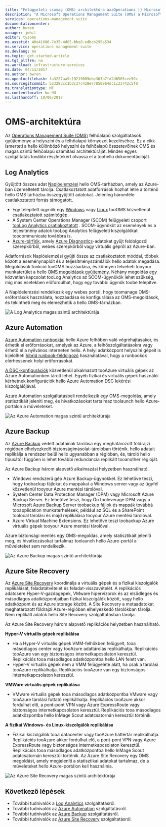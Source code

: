 ```yaml
---
title: "Felügyeleti csomag (OMS) architektúra aaaOperations |} Microsoft Docs"
description: "A Microsoft Operations Management Suite (OMS) a Microsoft felhőalapú informatikai felügyeleti megoldása, amely segít a helyszíni és a felhőalapú infrastruktúra kezelésében és védelmében.  Ez a cikk hello különböző szolgáltatásait az OMS azonosítja, és hivatkozások tootheir részletes tartalmat."
services: operations-management-suite
documentationcenter: 
author: bwren
manager: jwhit
editor: tysonn
ms.assetid: 40e41686-7e35-4d85-bbe8-edbcb295a534
ms.service: operations-management-suite
ms.devlang: na
ms.topic: get-started-article
ms.tgt_pltfrm: na
ms.workload: infrastructure-services
ms.date: 04/11/2017
ms.author: bwren
ms.openlocfilehash: fa3227aa9c19219009ebe363b7fd2d6565cec59c
ms.sourcegitcommit: 523283cc1b3c37c428e77850964dc1c33742c5f0
ms.translationtype: MT
ms.contentlocale: hu-HU
ms.lasthandoff: 10/06/2017
---
```

# <a name="oms-architecture"></a>OMS-architektúra
Az [Operations Management Suite (OMS)](https://azure.microsoft.com/documentation/services/operations-management-suite/) felhőalapú szolgáltatások gyűjteménye a helyszíni és a felhőalapú környezet kezeléséhez.  Ez a cikk ismerteti a hello különböző helyszíni és felhőalapú összetevőinek OMS és magas szintű felhőalapú számítási architektúráját.  Minden egyes szolgáltatás további részletekért olvassa el a toohello dokumentációját.

## <a name="log-analytics"></a>Log Analytics
Gyűjtött összes adat [Naplóelemzési](https://azure.microsoft.com/documentation/services/log-analytics/) hello OMS-tárházban, amely az Azure-ban üzemeltetett tárolja.  Csatlakoztatott adatforrások hozhat létre a történő hello OMS tárházba összegyűjtött adatokat.  Jelenleg háromféle csatlakoztatott forrás támogatott.

* Egy telepített ügynök egy [Windows](../log-analytics/log-analytics-windows-agents.md) vagy [Linux](../log-analytics/log-analytics-linux-agents.md) tooOMS közvetlenül csatlakoztatott számítógép.
* A System Center Operations Manager (SCOM) felügyeleti csoport [tooLog Analytics csatlakoztatott](../log-analytics/log-analytics-om-agents.md) .  SCOM-ügynököt az események és a teljesítmény adatok tooLog Analytics felügyeleti kiszolgálókat toocommunicate továbbra is.
* [Azure-tárfiók,](../log-analytics/log-analytics-azure-storage.md) amely [Azure Diagnostics](../cloud-services/cloud-services-dotnet-diagnostics.md)-adatokat gyűjt feldolgozói szerepkörből, webes szerepkörből vagy virtuális gépről az Azure-ban.

Adatforrások Naplóelemzési gyűjti össze az csatlakoztatott móddal, többek között a eseménynaplóit és a teljesítményszámlálók hello adatok megadása.  Megoldások funkció tooOMS hozzáadása, és könnyen felveheti tooyour munkaterület a hello [OMS megoldások gyűjtemény](../log-analytics/log-analytics-add-solutions.md).  Néhány megoldás egy közvetlen kapcsolat tooLog Analytics az SCOM-ügynökök lehet szükség, míg más esetekben előfordulhat, hogy egy további ügynök toobe telepítve.

A Naplóelemzési rendelkezik egy webes portál, hogy toomanage OMS-erőforrások használata, hozzáadása és konfigurálása az OMS-megoldások, és tekintheti meg és elemezhetik a hello OMS-tárházban.

![A Log Analytics magas szintű architektúrája](media/operations-management-suite-architecture/log-analytics.png)

## <a name="azure-automation"></a>Azure Automation
[Azure Automation runbookjai](http://azure.microsoft.com/documentation/services/automation) hello Azure felhőben való végrehajtásakor, és érhetik el erőforrásokat, amelyek az Azure, a felhőszolgáltatásokra vagy érhető el a nyilvános interneten hello.  A helyi adatközpont helyszíni gépeit is kijelölheti [hibrid runbook-feldolgozó](../automation/automation-hybrid-runbook-worker.md) használatával, hogy a runbookok elérhessenek helyi erőforrásokat.

[A DSC-konfigurációk](../automation/automation-dsc-overview.md) közvetlenül alkalmazott tooAzure virtuális gépek az Azure Automationben tárolt lehet.  Egyéb fizikai és virtuális gépek használói kérhetnek konfigurációk hello Azure Automation DSC lekérési kiszolgálójával.

Azure Automation szolgáltatásbeli rendelkezik egy OMS-megoldás, amely statisztikáit jeleníti meg, és hivatkozásokat tartalmaz toolaunch hello Azure-portálon a műveleteket.

![Az Azure Automation magas szintű architektúrája](media/operations-management-suite-architecture/automation.png)

## <a name="azure-backup"></a>Azure Backup
Az [Azure Backup](http://azure.microsoft.com/documentation/services/backup) védett adatainak tárolása egy meghatározott földrajzi régióban elhelyezkedő biztonságimásolat-tárolóban történik.  hello adatait replikálja a rendszer belül hello ugyanabban a régióban, és, tároló hello típusától függően is lehet további redundancia replikált tooanother régióját.

Az Azure Backup három alapvető alkalmazási helyzetben használható.

* Windows rendszerű gép Azure Backup-ügynökkel.  Ez lehetővé teszi, hogy toobackup fájlokat és mappákat a Windows server vagy az ügyfél közvetlenül tooyour Azure mentési tárolóval.  
* System Center Data Protection Manager (DPM) vagy Microsoft Azure Backup Server. Ez lehetővé teszi, hogy Ön tooleverage DPM vagy a Microsoft Azure Backup Server toobackup fájlok és mappák továbbá tooapplication munkaterhelések, például az SQL és a SharePoint toolocal tárolási és majd replikálása tooyour Azure mentési tárolóval.
* Azure Virtual Machine Extensions.  Ez lehetővé teszi toobackup Azure virtuális gépek tooyour Azure mentési tárolóval.

Azure biztonsági mentés egy OMS-megoldás, amely statisztikáit jeleníti meg, és hivatkozásokat tartalmaz toolaunch hello Azure-portál a műveleteket sem rendelkezik.

![Az Azure Backup magas szintű architektúrája](media/operations-management-suite-architecture/backup.png)

## <a name="azure-site-recovery"></a>Azure Site Recovery
Az [Azure Site Recovery](http://azure.microsoft.com/documentation/services/site-recovery) koordinálja a virtuális gépek és a fizikai kiszolgálók replikálását, feladatátvételét és feladat-visszavételét. A replikációs adatcsere Hyper-V-gazdagépek, VMware hipervizorok és az elsődleges és másodlagos adatközpontjaiban fizikai kiszolgálók között, vagy hello adatközpont és az Azure storage között.  A Site Recovery a metaadatokat meghatározott földrajzi Azure-régióban elhelyezkedő tárolókban tárolja. Nem replikált adatok hello Site Recovery szolgáltatásban tárolja.

Az Azure Site Recovery három alapvető replikációs helyzetben használható.

**Hyper-V virtuális gépek replikálása**

* Ha a Hyper-V virtuális gépek VMM-felhőkben felügyelt, tooa másodlagos center vagy tooAzure adattárolás replikálhatja.  Replikációs tooAzure van egy biztonságos internetkapcsolaton keresztül.  Replikációs tooa másodlagos adatközpontba hello LAN felett van.
* Hyper-V virtuális gépek nem a VMM felügyelete alatt, ha csak a tárolási tooAzure replikálhatja.  Replikációs tooAzure van egy biztonságos internetkapcsolaton keresztül.

**VMWare virtuális gépek replikálása**

* VMware virtuális gépek tooa másodlagos adatközpontba VMware vagy tooAzure tárolási futtató replikálhatja.  Replikációs tooAzure akkor fordulhat elő, a pont-pont VPN vagy Azure ExpressRoute vagy biztonságos internetkapcsolaton keresztül. Replikációs tooa másodlagos adatközpontba hello InMage Scout adatcsatornán keresztül történik.

**A fizikai Windows- és Linux-kiszolgálók replikálása** 

* Fizikai kiszolgálók tooa datacenter vagy tooAzure háttértár replikálhatja. Replikációs tooAzure akkor fordulhat elő, a pont-pont VPN vagy Azure ExpressRoute vagy biztonságos internetkapcsolaton keresztül. Replikációs tooa másodlagos adatközpontba hello InMage Scout adatcsatornán keresztül történik.  Az Azure Site Recovery egy OMS megoldást, amely megjeleníti a statisztikai adatokat tartalmaz, de a műveleteket hello Azure-portálon kell használnia.

![Az Azure Site Recovery magas szintű architektúrája](media/operations-management-suite-architecture/site-recovery.png)

## <a name="next-steps"></a>Következő lépések
* További tudnivalók a [Log Analytics](http://azure.microsoft.com/documentation/services/log-analytics) szolgáltatásról.
* További tudnivalók az [Azure Automation](https://azure.microsoft.com/documentation/services/automation) szolgáltatásról.
* További tudnivalók az [Azure Backup](http://azure.microsoft.com/documentation/services/backup) szolgáltatásról.
* További tudnivalók az [Azure Site Recovery](http://azure.microsoft.com/documentation/services/site-recovery) szolgáltatásról.

